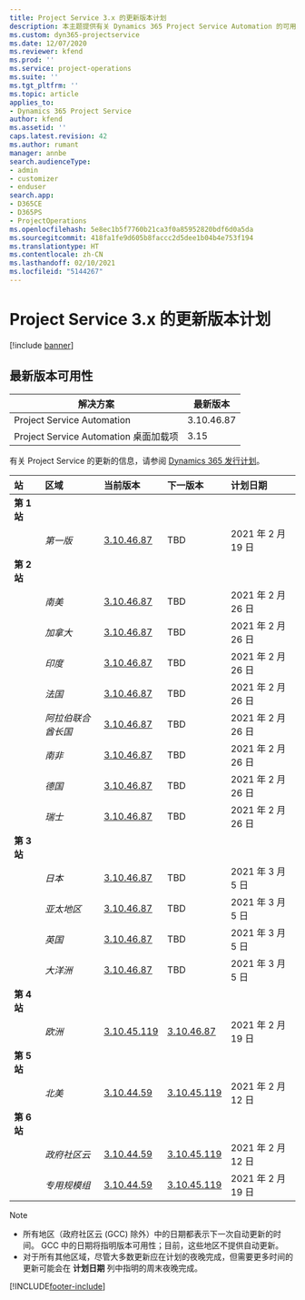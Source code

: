 ```yaml
---
title: Project Service 3.x 的更新版本计划
description: 本主题提供有关 Dynamics 365 Project Service Automation 的可用版本和即将发布版本的信息。
ms.custom: dyn365-projectservice
ms.date: 12/07/2020
ms.reviewer: kfend
ms.prod: ''
ms.service: project-operations
ms.suite: ''
ms.tgt_pltfrm: ''
ms.topic: article
applies_to:
- Dynamics 365 Project Service
author: kfend
ms.assetid: ''
caps.latest.revision: 42
ms.author: rumant
manager: annbe
search.audienceType:
- admin
- customizer
- enduser
search.app:
- D365CE
- D365PS
- ProjectOperations
ms.openlocfilehash: 5e8ec1b5f7760b21ca3f0a85952820bdf6d0a5da
ms.sourcegitcommit: 418fa1fe9d605b8faccc2d5dee1b04b4e753f194
ms.translationtype: HT
ms.contentlocale: zh-CN
ms.lasthandoff: 02/10/2021
ms.locfileid: "5144267"
---
```

# <a name="update-release-schedule-for-project-service-3x"></a>Project Service 3.x 的更新版本计划

[!include [banner](../includes/psa-now-project-operations.md)]

## <a name="latest-version-availability"></a>最新版本可用性

| 解决方案  | 最新版本 |
|-------|----|
| Project Service Automation    | 3.10.46.87 |
| Project Service Automation 桌面加载项                | 3.15          |

有关 Project Service 的更新的信息，请参阅 [Dynamics 365 发行计划](https://docs.microsoft.com/dynamics365/release-plans/)。 

| 站  | 区域 | 当前版本 | 下一版本 |  计划日期
| :---   | :---   | :---   | :---   |:---   |         
|<strong>第 1 站</strong> | |  |  | |
| | <i>第一版</i> | [3.10.46.87](whats-new-ur-28-5.md) | TBD | 2021 年 2 月 19 日
|<strong>第 2 站</strong> | |  |  | |
| | <i>南美</i> | [3.10.46.87](whats-new-ur-28-5.md) | TBD | 2021 年 2 月 26 日
| | <i>加拿大</i> | [3.10.46.87](whats-new-ur-28-5.md) | TBD | 2021 年 2 月 26 日
| | <i>印度</i> | [3.10.46.87](whats-new-ur-28-5.md) | TBD | 2021 年 2 月 26 日
| | <i>法国</i> | [3.10.46.87](whats-new-ur-28-5.md) | TBD | 2021 年 2 月 26 日
| | <i>阿拉伯联合酋长国</i> | [3.10.46.87](whats-new-ur-28-5.md) | TBD | 2021 年 2 月 26 日
| | <i>南非</i> | [3.10.46.87](whats-new-ur-28-5.md) | TBD | 2021 年 2 月 26 日
| | <i>德国</i> | [3.10.46.87](whats-new-ur-28-5.md) | TBD | 2021 年 2 月 26 日
| | <i>瑞士</i> | [3.10.46.87](whats-new-ur-28-5.md) | TBD | 2021 年 2 月 26 日
|<strong>第 3 站</strong> | |  |  | |
| | <i>日本</i> | [3.10.46.87](whats-new-ur-28-5.md) | TBD | 2021 年 3 月 5 日
| | <i>亚太地区</i> | [3.10.46.87](whats-new-ur-28-5.md) | TBD | 2021 年 3 月 5 日
| | <i>英国</i> | [3.10.46.87](whats-new-ur-28-5.md) | TBD | 2021 年 3 月 5 日
| | <i>大洋洲</i> | [3.10.46.87](whats-new-ur-28-5.md) | TBD | 2021 年 3 月 5 日
|<strong>第 4 站</strong> | |  |  | |
| | <i>欧洲</i> | [3.10.45.119](whats-new-ur-27-5.md) | [3.10.46.87](whats-new-ur-28-5.md) | 2021 年 2 月 19 日
|<strong>第 5 站</strong> | |  |  | |
| | <i>北美</i> | [3.10.44.59](whats-new-ur-26.md) | [3.10.45.119](whats-new-ur-27-5.md) | 2021 年 2 月 12 日
|<strong>第 6 站</strong> | |  |  | |
| | <i>政府社区云</i> | [3.10.44.59](whats-new-ur-26.md) | [3.10.45.119](whats-new-ur-27-5.md) | 2021 年 2 月 12 日
| | <i>专用规模组</i> | [3.10.44.59](whats-new-ur-26.md) | [3.10.45.119](whats-new-ur-27-5.md) | 2021 年 2 月 19 日

>[!Note]
> - 所有地区（政府社区云 (GCC) 除外）中的日期都表示下一次自动更新的时间。 GCC 中的日期将指明版本可用性；目前，这些地区不提供自动更新。
> - 对于所有其他区域，尽管大多数更新应在计划的夜晚完成，但需要更多时间的更新可能会在 **计划日期** 列中指明的周末夜晚完成。


[!INCLUDE[footer-include](../includes/footer-banner.md)]